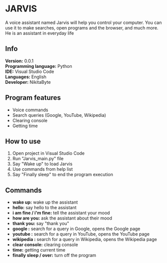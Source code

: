 # JARVIS
A voice assistant named Jarvis will help you control your computer. You can use it to make searches, open programs and the browser, and much more. He is an assistant in everyday life

## Info

**Version:** 0.0.1\
**Programming language:** Python\
**IDE:** Visual Studio Code\
**Languages:** English\
**Developer:** NikitaByte

## Program features
- Voice commands
- Search queries (Google, YouTube, Wikipedia)
- Clearing console
- Getting time

## How to use
1. Open project in Visual Studio Code
2. Run "Jarvis_main.py" file
3. Say "Wake up" to load Jarvis
4. Use commands from help list
5. Say "Finally sleep" to end the program execution

## Commands

- **wake up:** wake up the assistant
- **hello:** say hello to the assistant
- **i am fine / i'm fine:** tell the assistant your mood
- **how are you:** ask the assistant about their mood
- **thank you:** say "thank you"
- **google <query>:** search for a query in Google, opens the Google page
- **youtube <query>:** search for a query in YouTube, opens the YouTube page
- **wikipedia <query>:** search for a query in Wikipedia, opens the Wikipedia page
- **clear console:** clearing console
- **time:** getting current time
- **finally sleep / over:** turn off the program
